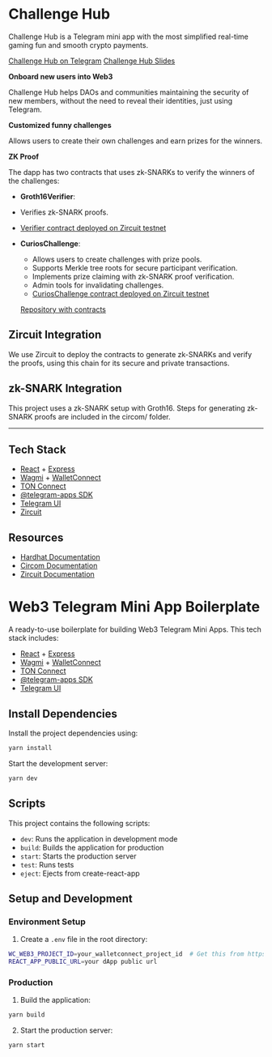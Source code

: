 # Challenge Hub 

Challenge Hub is a Telegram mini app with the most simplified real-time gaming fun and smooth crypto payments.

[Challenge Hub on Telegram](https://t.me/mini_quests_bot/mychallenge)
[Challenge Hub Slides](https://www.canva.com/design/DAGWqQUnHp8/hb3wdu1l4p-_GIAK8_sbtA/view?utm_content=DAGWqQUnHp8&utm_campaign=designshare&utm_medium=link&utm_source=editor)

**Onboard new users into Web3**

Challenge Hub helps DAOs and communities maintaining the security of new members, without the need to reveal their identities, just using Telegram.

**Customized funny challenges**

Allows users to create their own challenges and earn prizes for the winners.

**ZK Proof**
 
 The dapp has two contracts that uses zk-SNARKs to verify the winners of the challenges:

 - **Groth16Verifier**: 
  - Verifies zk-SNARK proofs. 
  - [Verifier contract deployed on Zircuit testnet](https://explorer.testnet.zircuit.com/address/0x201B30C1B71E3Dcf61bE22D04166A854203c6E90?activeTab=3)
- **CuriosChallenge**:
  - Allows users to create challenges with prize pools.
  - Supports Merkle tree roots for secure participant verification.
  - Implements prize claiming with zk-SNARK proof verification.
  - Admin tools for invalidating challenges.
  - [CuriosChallenge contract deployed on Zircuit testnet](https://explorer.testnet.zircuit.com/address/0xBcF2EbE34681ea0a0F7D93E3326EBB9a16a5C35C)

  [Repository with contracts](https://github.com/sandragcarrillo/challenge-hub-contracts)


## Zircuit Integration

We use Zircuit to deploy the contracts to generate zk-SNARKs and verify the proofs, using this chain for its secure and private transactions.

## zk-SNARK Integration
This project uses a zk-SNARK setup with Groth16. Steps for generating zk-SNARK proofs are included in the circom/ folder.

---

## Tech Stack

- [React](https://react.dev/) + [Express](https://expressjs.com/)
- [Wagmi](https://wagmi.sh/) + [WalletConnect](https://reown.com/)
- [TON Connect](https://docs.ton.org/develop/dapps/ton-connect/overview)
- [@telegram-apps SDK](https://docs.telegram-mini-apps.com/packages/telegram-apps-sdk/2-x)
- [Telegram UI](https://tgui.xelene.me/?path=/docs/getting-started--documentation)
- [Zircuit](https://docs.zircuit.com/)




## Resources
- [Hardhat Documentation](https://hardhat.org/docs)
- [Circom Documentation](https://docs.circom.io/)
- [Zircuit Documentation](https://docs.zircuit.com/)


# Web3 Telegram Mini App Boilerplate

A ready-to-use boilerplate for building Web3 Telegram Mini Apps.
This tech stack includes:
- [React](https://react.dev/) + [Express](https://expressjs.com/)
- [Wagmi](https://wagmi.sh/) + [WalletConnect](https://reown.com/)
- [TON Connect](https://docs.ton.org/develop/dapps/ton-connect/overview)
- [@telegram-apps SDK](https://docs.telegram-mini-apps.com/packages/telegram-apps-sdk/2-x)
- [Telegram UI](https://tgui.xelene.me/?path=/docs/getting-started--documentation)

## Install Dependencies

Install the project dependencies using:

```bash
yarn install
```

Start the development server:

```bash
yarn dev
```

## Scripts

This project contains the following scripts:

- `dev`: Runs the application in development mode
- `build`: Builds the application for production
- `start`: Starts the production server
- `test`: Runs tests
- `eject`: Ejects from create-react-app


## Setup and Development

### Environment Setup

1. Create a `.env` file in the root directory:

```bash
WC_WEB3_PROJECT_ID=your_walletconnect_project_id  # Get this from https://cloud.walletconnect.com/
REACT_APP_PUBLIC_URL=your dApp public url
```

### Production

1. Build the application:

```bash
yarn build
```

2. Start the production server:

```bash
yarn start
```

